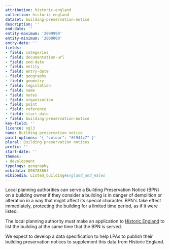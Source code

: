 ```yaml
---
attribution: historic-england
collection: historic-england
dataset: building-preservation-notice
description: ''
end-date: ''
entity-maximum: '2099999'
entity-minimum: '2000000'
entry-date: ''
fields:
- field: categories
- field: documentation-url
- field: end-date
- field: entity
- field: entry-date
- field: geography
- field: geometry
- field: legislation
- field: name
- field: notes
- field: organisation
- field: point
- field: reference
- field: start-date
- field: building-preservation-notice
key-field: ''
licence: ogl3
name: Building preservation notice
paint-options: '{ "colour": "#f944c7" }'
plural: Building preservation notices
prefix: ''
start-date: ''
themes:
- development
typology: geography
wikidata: Q98785867
wikipedia: Listed_building#England_and_Wales
---
```


Local planning authorities can serve a Building Preservation Notice (BPN) on a building owner if they consider a building
is in danger of demolition or alteration in a way that might affect its special character.
BPN's take effect immediately, protecting the building for a limited time period, as if it were listed.

The local planning authority must make an application to [Historic England](https://historicengland.org.uk/)
to list the building at the same time that the BPN is served.

We expect to develop a data specification to help LPAs to publish their building preservation notices to supplement this data from Historic England.
